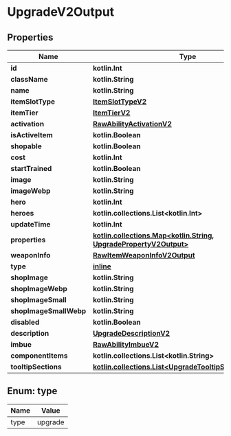 
# UpgradeV2Output

## Properties
| Name | Type | Description | Notes |
| ------------ | ------------- | ------------- | ------------- |
| **id** | **kotlin.Int** |  |  |
| **className** | **kotlin.String** |  |  |
| **name** | **kotlin.String** |  |  |
| **itemSlotType** | [**ItemSlotTypeV2**](ItemSlotTypeV2.md) |  |  |
| **itemTier** | [**ItemTierV2**](ItemTierV2.md) |  |  |
| **activation** | [**RawAbilityActivationV2**](RawAbilityActivationV2.md) |  |  |
| **isActiveItem** | **kotlin.Boolean** |  |  [readonly] |
| **shopable** | **kotlin.Boolean** |  |  [readonly] |
| **cost** | **kotlin.Int** |  |  [readonly] |
| **startTrained** | **kotlin.Boolean** |  |  [optional] |
| **image** | **kotlin.String** |  |  [optional] |
| **imageWebp** | **kotlin.String** |  |  [optional] |
| **hero** | **kotlin.Int** |  |  [optional] |
| **heroes** | **kotlin.collections.List&lt;kotlin.Int&gt;** |  |  [optional] |
| **updateTime** | **kotlin.Int** |  |  [optional] |
| **properties** | [**kotlin.collections.Map&lt;kotlin.String, UpgradePropertyV2Output&gt;**](UpgradePropertyV2Output.md) |  |  [optional] |
| **weaponInfo** | [**RawItemWeaponInfoV2Output**](RawItemWeaponInfoV2Output.md) |  |  [optional] |
| **type** | [**inline**](#Type) |  |  [optional] |
| **shopImage** | **kotlin.String** |  |  [optional] |
| **shopImageWebp** | **kotlin.String** |  |  [optional] |
| **shopImageSmall** | **kotlin.String** |  |  [optional] |
| **shopImageSmallWebp** | **kotlin.String** |  |  [optional] |
| **disabled** | **kotlin.Boolean** |  |  [optional] |
| **description** | [**UpgradeDescriptionV2**](UpgradeDescriptionV2.md) |  |  [optional] |
| **imbue** | [**RawAbilityImbueV2**](RawAbilityImbueV2.md) |  |  [optional] |
| **componentItems** | **kotlin.collections.List&lt;kotlin.String&gt;** |  |  [optional] |
| **tooltipSections** | [**kotlin.collections.List&lt;UpgradeTooltipSectionV2Output&gt;**](UpgradeTooltipSectionV2Output.md) |  |  [optional] |


<a id="Type"></a>
## Enum: type
| Name | Value |
| ---- | ----- |
| type | upgrade |



